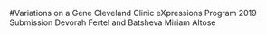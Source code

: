 #Variations on a Gene
Cleveland Clinic eXpressions Program 2019 Submission
Devorah Fertel and Batsheva Miriam Altose
